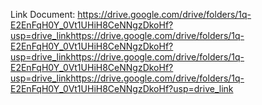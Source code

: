 Link Document: https://drive.google.com/drive/folders/1q-E2EnFqH0Y_0Vt1UHiH8CeNNgzDkoHf?usp=drive_linkhttps://drive.google.com/drive/folders/1q-E2EnFqH0Y_0Vt1UHiH8CeNNgzDkoHf?usp=drive_linkhttps://drive.google.com/drive/folders/1q-E2EnFqH0Y_0Vt1UHiH8CeNNgzDkoHf?usp=drive_linkhttps://drive.google.com/drive/folders/1q-E2EnFqH0Y_0Vt1UHiH8CeNNgzDkoHf?usp=drive_link
